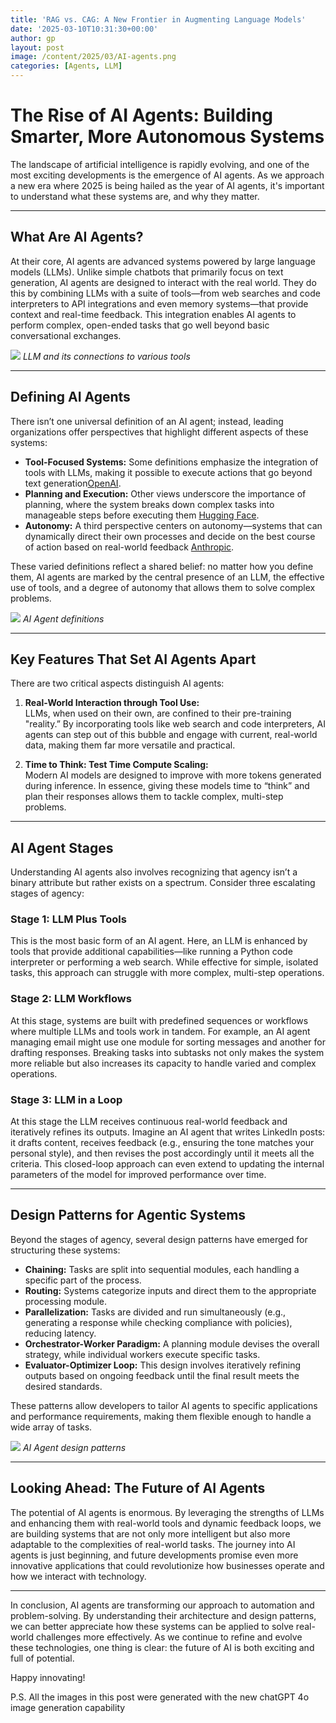 ```yaml
---
title: 'RAG vs. CAG: A New Frontier in Augmenting Language Models'
date: '2025-03-10T10:31:30+00:00'
author: gp
layout: post
image: /content/2025/03/AI-agents.png
categories: [Agents, LLM]
---
```

# The Rise of AI Agents: Building Smarter, More Autonomous Systems

The landscape of artificial intelligence is rapidly evolving, and one of the most exciting developments is 
the emergence of AI agents. 
As we approach a new era where 2025 is being hailed as the year of AI agents, 
it's important to understand what these systems are, and why they matter.

---

## What Are AI Agents?

At their core, AI agents are advanced systems powered by large language models (LLMs). 
Unlike simple chatbots that primarily focus on text generation, 
AI agents are designed to interact with the real world. 
They do this by combining LLMs with a suite of tools—from web searches and code interpreters 
to API integrations and even memory systems—that provide context and real-time feedback. 
This integration enables AI agents to perform complex, open-ended tasks that go well beyond 
basic conversational exchanges.

![](content/2025/03/AI-Agent2.png)
_LLM and its connections to various tools_

---

## Defining AI Agents

There isn’t one universal definition of an AI agent; instead, leading organizations offer perspectives 
that highlight different aspects of these systems:

- **Tool-Focused Systems:** Some definitions emphasize the integration of tools with LLMs, making it possible to execute actions that go beyond text generation[OpenAI](https://openai.com/index/introducing-operator/).
- **Planning and Execution:** Other views underscore the importance of planning, where the system breaks down complex tasks into manageable steps before executing them [Hugging Face](https://huggingface.co/learn/agents-course/unit1/what-are-agents).
- **Autonomy:** A third perspective centers on autonomy—systems that can dynamically direct their own processes and decide on the best course of action based on real-world feedback [Anthropic](https://www.anthropic.com/engineering/building-effective-agents).

These varied definitions reflect a shared belief: no matter how you define them, AI agents are marked by the central presence of an LLM, the effective use of tools, and a degree of autonomy that allows them to solve complex problems.

![](content/2025/03/AI-Agent3.png)
_AI Agent definitions_

---

## Key Features That Set AI Agents Apart

There are two critical aspects distinguish AI agents:

1. **Real-World Interaction through Tool Use:**  
   LLMs, when used on their own, are confined to their pre-training "reality.” 
By incorporating tools like web search and code interpreters, AI agents can step out of this bubble and 
engage with current, real-world data, making them far more versatile and practical.

2. **Time to Think: Test Time Compute Scaling:**  
   Modern AI models are designed to improve with more tokens generated during inference. 
In essence, giving these models time to “think” and plan their responses allows them to tackle complex, 
multi-step problems.
---

## AI Agent Stages

Understanding AI agents also involves recognizing that agency isn’t a binary attribute but 
rather exists on a spectrum. Consider three escalating stages of agency:

### Stage 1: LLM Plus Tools

This is the most basic form of an AI agent. Here, an LLM is enhanced by tools that provide 
additional capabilities—like running a Python code interpreter or performing a web search. 
While effective for simple, isolated tasks, this approach can struggle with more complex, 
multi-step operations.

### Stage 2: LLM Workflows

At this stage, systems are built with predefined sequences or workflows where multiple LLMs and 
tools work in tandem. For example, an AI agent managing email might use one module for sorting 
messages and another for drafting responses. 
Breaking tasks into subtasks not only makes the system more reliable but also increases 
its capacity to handle varied and complex operations.

### Stage 3: LLM in a Loop

At this stage the LLM receives continuous real-world 
feedback and iteratively refines its outputs. 
Imagine an AI agent that writes LinkedIn posts: it drafts content, receives feedback 
(e.g., ensuring the tone matches your personal style), and then revises the post accordingly 
until it meets all the criteria. 
This closed-loop approach can even extend to updating the internal parameters of the model 
for improved performance over time.


---

## Design Patterns for Agentic Systems

Beyond the stages of agency, several design patterns have emerged for structuring these systems:

- **Chaining:** Tasks are split into sequential modules, each handling a specific part of the process.
- **Routing:** Systems categorize inputs and direct them to the appropriate processing module.
- **Parallelization:** Tasks are divided and run simultaneously (e.g., generating a response while checking compliance with policies), reducing latency.
- **Orchestrator-Worker Paradigm:** A planning module devises the overall strategy, while individual workers execute specific tasks.
- **Evaluator-Optimizer Loop:** This design involves iteratively refining outputs based on ongoing feedback until the final result meets the desired standards.

These patterns allow developers to tailor AI agents to specific applications and performance requirements, making them flexible enough to handle a wide array of tasks.

![](content/2025/03/AI-Agent4.png)
_AI Agent design patterns_

---

## Looking Ahead: The Future of AI Agents

The potential of AI agents is enormous. By leveraging the strengths of LLMs and enhancing them 
with real-world tools and dynamic feedback loops, 
we are building systems that are not only more intelligent but also more 
adaptable to the complexities of real-world tasks. The journey into AI agents is just beginning, 
and future developments promise even more innovative applications that could revolutionize how 
businesses operate and how we interact with technology.

---

In conclusion, AI agents are transforming our approach to automation and problem-solving. By understanding their architecture and design patterns, we can better appreciate how these systems can be applied to solve real-world challenges more effectively. As we continue to refine and evolve these technologies, one thing is clear: the future of AI is both exciting and full of potential.

Happy innovating!

P.S. All the images in this post were generated with the new chatGPT 4o image generation capability
